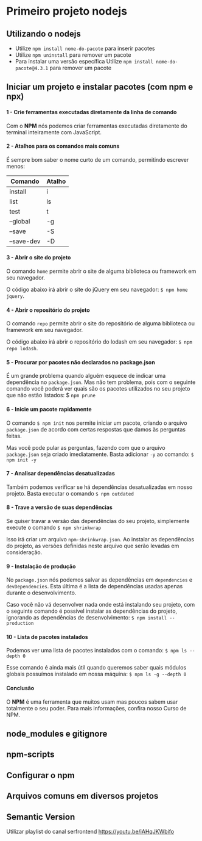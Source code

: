 # Primeiro projeto nodejs

## Utilizando o nodejs
- Utilize `npm install nome-do-pacote` para inserir pacotes
- Utilize `npm uninstall` para remover um pacote
- Para instalar uma versão específica Utilize `npm install nome-do-pacote@4.3.1` para remover um pacote

## Iniciar um projeto e instalar pacotes (com npm e npx)

#### 1 - Crie ferramentas executadas diretamente da linha de comando
Com o **NPM** nós podemos criar ferramentas executadas diretamente do terminal inteiramente com JavaScript.

#### 2 - Atalhos para os comandos mais comuns
É sempre bom saber o nome curto de um comando, permitindo escrever menos:

Comando | Atalho
------------- | -------------
install  |	i
list     |	ls
test     |	t
–global  |	-g
–save    |	-S
–save-dev |	-D

#### 3 - Abrir o site do projeto
O comando `home` permite abrir o site de alguma biblioteca ou framework em seu navegador.

O código abaixo irá abrir o site do jQuery em seu navegador: `$ npm home jquery`.

#### 4 - Abrir o repositório do projeto
O comando `repo` permite abrir o site do repositório de alguma biblioteca ou framework em seu navegador.

O código abaixo irá abrir o repositório do lodash em seu navegador: `$ npm repo lodash`.

#### 5 - Procurar por pacotes não declarados no package.json
É um grande problema quando alguém esquece de indicar uma dependência no `package.json`. Mas não tem problema, pois com o seguinte comando você poderá ver quais são os pacotes utilizados no seu projeto que não estão listados: $ `npm prune`

#### 6 - Inicie um pacote rapidamente
O comando `$ npm init` nos permite iniciar um pacote, criando o arquivo `package.json` de acordo com certas respostas que damos às perguntas feitas.

Mas você pode pular as perguntas, fazendo com que o arquivo `package.json` seja criado imediatamente. Basta adicionar `-y` ao comando: `$ npm init -y`

#### 7 - Analisar dependências desatualizadas
Também podemos verificar se há dependências desatualizadas em nosso projeto. Basta executar o comando `$ npm outdated`

#### 8 - Trave a versão de suas dependências
Se quiser travar a versão das dependências do seu projeto, simplemente execute o comando `$ npm shrinkwrap`

Isso irá criar um arquivo `npm-shrinkwrap.json`. Ao instalar as dependências do projeto, as versões definidas neste arquivo que serão levadas em consideração.

#### 9 - Instalação de produção
No `package.json` nós podemos salvar as dependências em `dependencies` e `devDependencies`. Esta última é a lista de dependências usadas apenas durante o desenvolvimento.

Caso você não vá desenvolver nada onde está instalando seu projeto, com o seguinte comando é possível instalar as dependências do projeto, ignorando as dependências de desenvolvimento: `$ npm install --production`

#### 10 - Lista de pacotes instalados
Podemos ver uma lista de pacotes instalados com o comando: `$ npm ls --depth 0`

Esse comando é ainda mais útil quando queremos saber quais módulos globais possuímos instalado em nossa máquina: `$ npm ls -g --depth 0`

#### Conclusão
O **NPM** é uma ferramenta que muitos usam mas poucos sabem usar totalmente o seu poder. Para mais informações, confira nosso Curso de NPM.


## node_modules e gitignore
## npm-scripts
## Configurar o npm
## Arquivos comuns em diversos projetos
## Semantic Version

Utilizar playlist do canal serfrontend
https://youtu.be/iAHqJKWbifo